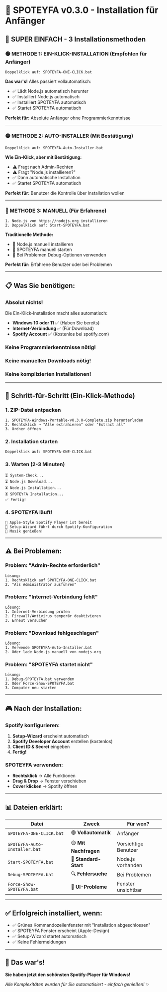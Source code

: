 # 🎵 SPOTEYFA v0.3.0 - Installation für Anfänger

## 🚀 **SUPER EINFACH - 3 Installationsmethoden**

### **🟢 METHODE 1: EIN-KLICK-INSTALLATION (Empfohlen für Anfänger)**
```
Doppelklick auf: SPOTEYFA-ONE-CLICK.bat
```
**Das war's!** Alles passiert vollautomatisch:
- ✅ Lädt Node.js automatisch herunter
- ✅ Installiert Node.js automatisch  
- ✅ Installiert SPOTEYFA automatisch
- ✅ Startet SPOTEYFA automatisch

**Perfekt für:** Absolute Anfänger ohne Programmierkenntnisse

---

### **🟡 METHODE 2: AUTO-INSTALLER (Mit Bestätigung)**
```
Doppelklick auf: SPOTEYFA-Auto-Installer.bat
```
**Wie Ein-Klick, aber mit Bestätigung:**
- ⚠️ Fragt nach Admin-Rechten
- ⚠️ Fragt "Node.js installieren?" 
- ✅ Dann automatische Installation
- ✅ Startet SPOTEYFA automatisch

**Perfekt für:** Benutzer die Kontrolle über Installation wollen

---

### **🔵 METHODE 3: MANUELL (Für Erfahrene)**
```
1. Node.js von https://nodejs.org installieren
2. Doppelklick auf: Start-SPOTEYFA.bat
```
**Traditionelle Methode:**
- 🔧 Node.js manuell installieren
- 🔧 SPOTEYFA manuell starten
- 🔧 Bei Problemen Debug-Optionen verwenden

**Perfekt für:** Erfahrene Benutzer oder bei Problemen

---

## 📋 **Was Sie benötigen:**

### **Absolut nichts!** 
Die Ein-Klick-Installation macht alles automatisch:

- **Windows 10 oder 11** ✅ (Haben Sie bereits)
- **Internet-Verbindung** ✅ (Für Download)
- **Spotify Account** ✅ (Kostenlos bei spotify.com)

### **Keine Programmierkenntnisse nötig!**
### **Keine manuellen Downloads nötig!**  
### **Keine komplizierten Installationen!**

---

## 🎯 **Schritt-für-Schritt (Ein-Klick-Methode)**

### **1. ZIP-Datei entpacken**
```
1. SPOTEYFA-Windows-Portable-v0.3.0-Complete.zip herunterladen
2. Rechtsklick → "Alle extrahieren" oder "Extract all"
3. Ordner öffnen
```

### **2. Installation starten**
```
Doppelklick auf: SPOTEYFA-ONE-CLICK.bat
```

### **3. Warten (2-3 Minuten)**
```
⏳ System-Check...
⏳ Node.js Download...  
⏳ Node.js Installation...
⏳ SPOTEYFA Installation...
✅ Fertig!
```

### **4. SPOTEYFA läuft!**
```
🎵 Apple-Style Spotify Player ist bereit
📱 Setup-Wizard führt durch Spotify-Konfiguration
🎉 Musik genießen!
```

---

## ⚠️ **Bei Problemen:**

### **Problem: "Admin-Rechte erforderlich"**
```
Lösung: 
1. Rechtsklick auf SPOTEYFA-ONE-CLICK.bat
2. "Als Administrator ausführen"
```

### **Problem: "Internet-Verbindung fehlt"**
```
Lösung:
1. Internet-Verbindung prüfen
2. Firewall/Antivirus temporär deaktivieren
3. Erneut versuchen
```

### **Problem: "Download fehlgeschlagen"**
```
Lösung:
1. Verwende SPOTEYFA-Auto-Installer.bat
2. Oder lade Node.js manuell von nodejs.org
```

### **Problem: "SPOTEYFA startet nicht"**
```
Lösung:
1. Debug-SPOTEYFA.bat verwenden
2. Oder Force-Show-SPOTEYFA.bat
3. Computer neu starten
```

---

## 🎮 **Nach der Installation:**

### **Spotify konfigurieren:**
1. **Setup-Wizard** erscheint automatisch
2. **Spotify Developer Account** erstellen (kostenlos)
3. **Client ID & Secret** eingeben  
4. **Fertig!**

### **SPOTEYFA verwenden:**
- **Rechtsklick** → Alle Funktionen
- **Drag & Drop** → Fenster verschieben
- **Cover klicken** → Spotify öffnen

---

## 📊 **Dateien erklärt:**

| Datei | Zweck | Für wen? |
|-------|--------|----------|
| `SPOTEYFA-ONE-CLICK.bat` | 🟢 **Vollautomatik** | Anfänger |
| `SPOTEYFA-Auto-Installer.bat` | 🟡 **Mit Nachfragen** | Vorsichtige Benutzer |
| `Start-SPOTEYFA.bat` | 🔵 **Standard-Start** | Node.js vorhanden |
| `Debug-SPOTEYFA.bat` | 🔍 **Fehlersuche** | Bei Problemen |
| `Force-Show-SPOTEYFA.bat` | 💪 **UI-Probleme** | Fenster unsichtbar |

---

## ✅ **Erfolgreich installiert, wenn:**

- ✅ Grünes Kommandozeilenfenster mit "Installation abgeschlossen"
- ✅ SPOTEYFA Fenster erscheint (Apple-Design)
- ✅ Setup-Wizard startet automatisch
- ✅ Keine Fehlermeldungen

---

## 🎵 **Das war's!**

**Sie haben jetzt den schönsten Spotify-Player für Windows!**

*Alle Komplexitäten wurden für Sie automatisiert - einfach genießen!* ✨